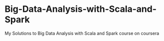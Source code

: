 # Big-Data-Analysis-with-Scala-and-Spark
My Solutions to Big Data Analysis with Scala and Spark course on coursera
